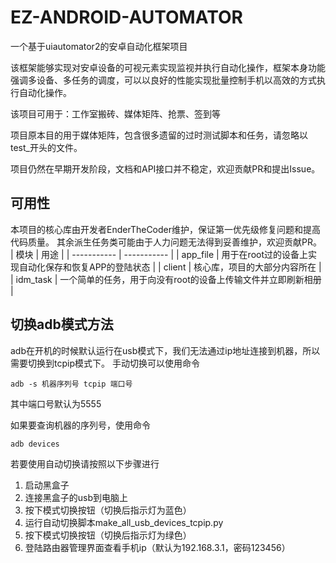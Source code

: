 # EZ-ANDROID-AUTOMATOR

一个基于uiautomator2的安卓自动化框架项目

该框架能够实现对安卓设备的可视元素实现监视并执行自动化操作，框架本身功能强调多设备、多任务的调度，可以以良好的性能实现批量控制手机以高效的方式执行自动化操作。

该项目可用于：工作室搬砖、媒体矩阵、抢票、签到等

项目原本目的用于媒体矩阵，包含很多遗留的过时测试脚本和任务，请忽略以test_开头的文件。

项目仍然在早期开发阶段，文档和API接口并不稳定，欢迎贡献PR和提出Issue。

## 可用性

本项目的核心库由开发者EnderTheCoder维护，保证第一优先级修复问题和提高代码质量。
其余派生任务类可能由于人力问题无法得到妥善维护，欢迎贡献PR。
| 模块      | 用途 |
| ----------- | ----------- |
| app_file      | 用于在root过的设备上实现自动化保存和恢复APP的登陆状态       |
| client   | 核心库，项目的大部分内容所在 |
| idm_task | 一个简单的任务，用于向没有root的设备上传输文件并立即刷新相册 |
## 切换adb模式方法

adb在开机的时候默认运行在usb模式下，我们无法通过ip地址连接到机器，所以需要切换到tcpip模式下。
手动切换可以使用命令

```shell
adb -s 机器序列号 tcpip 端口号
```

其中端口号默认为5555

如果要查询机器的序列号，使用命令

```shell
adb devices
```

若要使用自动切换请按照以下步骤进行

1. 启动黑盒子
2. 连接黑盒子的usb到电脑上
3. 按下模式切换按钮（切换后指示灯为蓝色）
4. 运行自动切换脚本make_all_usb_devices_tcpip.py
5. 按下模式切换按钮（切换后指示灯为绿色）
6. 登陆路由器管理界面查看手机ip（默认为192.168.3.1，密码123456）
